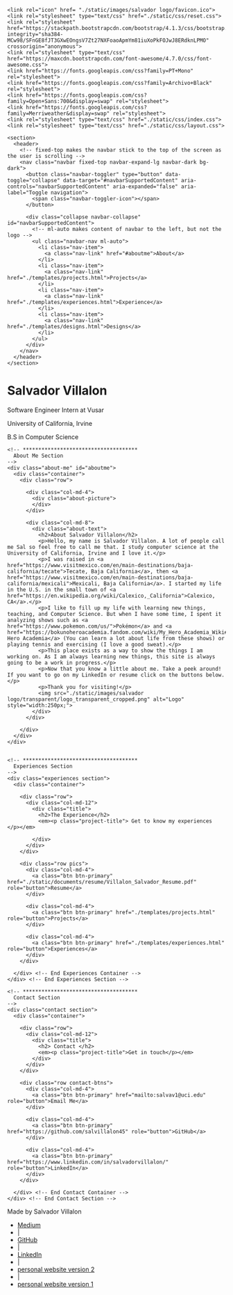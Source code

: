 <!DOCTYPE html>
<html lang="en" dir="ltr">
  <head>
    <meta charset="utf-8">
    <title>Jace Iverson</title>

    <link rel="icon" href= "./static/images/salvador logo/favicon.ico">
    <link rel="stylesheet" type="text/css" href="./static/css/reset.css">
    <link rel="stylesheet" href="https://stackpath.bootstrapcdn.com/bootstrap/4.1.3/css/bootstrap.min.css" integrity="sha384-MCw98/SFnGE8fJT3GXwEOngsV7Zt27NXFoaoApmYm81iuXoPkFOJwJ8ERdknLPMO" crossorigin="anonymous">
    <link rel="stylesheet" type="text/css" href="https://maxcdn.bootstrapcdn.com/font-awesome/4.7.0/css/font-awesome.css">
    <link href="https://fonts.googleapis.com/css?family=PT+Mono" rel="stylesheet">
    <link href="https://fonts.googleapis.com/css?family=Archivo+Black" rel="stylesheet">
    <link href="https://fonts.googleapis.com/css?family=Open+Sans:700&display=swap" rel="stylesheet">
    <link href="https://fonts.googleapis.com/css?family=Merriweather&display=swap" rel="stylesheet">
    <link rel="stylesheet" type="text/css" href="./static/css/index.css">
    <link rel="stylesheet" type="text/css" href="./static/css/layout.css">

  </head>
  <body>

    <section>
      <header>
        <!-- fixed-top makes the navbar stick to the top of the screen as the user is scrolling -->
        <nav class="navbar fixed-top navbar-expand-lg navbar-dark bg-dark">
          <button class="navbar-toggler" type="button" data-toggle="collapse" data-target="#navbarSupportedContent" aria-controls="navbarSupportedContent" aria-expanded="false" aria-label="Toggle navigation">
            <span class="navbar-toggler-icon"></span>
          </button>

          <div class="collapse navbar-collapse" id="navbarSupportedContent">
            <!-- ml-auto makes content of navbar to the left, but not the logo -->
            <ul class="navbar-nav ml-auto">
              <li class="nav-item">
                <a class="nav-link" href="#aboutme">About</a>
              </li>
              <li class="nav-item">
                <a class="nav-link" href="./templates/projects.html">Projects</a>
              </li>
              <li class="nav-item">
                <a class="nav-link" href="./templates/experiences.html">Experience</a>
              </li>
              <li class="nav-item">
                <a class="nav-link" href="./templates/designs.html">Designs</a>
              </li>
            </ul>
          </div>
        </nav>
      </header>
    </section>

  <main>
    <!-- *************************************
      Jumbotron Section
    -->
    <div class="jumbotron jumbotron-fluid">
      <div class="container-fluid">
        <h1>Salvador Villalon</h1>
        <p>Software Engineer Intern at Vusar</p>
        <p>University of California, Irvine</p>
        <p>B.S in Computer Science</p>
      </div>
    </div>


    <!-- *************************************
      About Me Section
    -->
    <div class="about-me" id="aboutme">
      <div class="container">
        <div class="row">

          <div class="col-md-4">
            <div class="about-picture">
            </div>
          </div>

          <div class="col-md-8">
            <div class="about-text">
              <h2>About Salvador Villalon</h2>
              <p>Hello, my name is Salvador Villalon. A lot of people call me Sal so feel free to call me that. I study computer science at the University of California, Irvine and I love it.</p>
              <p>I was raised in <a href="https://www.visitmexico.com/en/main-destinations/baja-california/tecate">Tecate, Baja California</a>, then <a  href="https://www.visitmexico.com/en/main-destinations/baja-california/mexicali">Mexicali, Baja California</a>. I started my life in the U.S. in the small town of <a  href="https://en.wikipedia.org/wiki/Calexico,_California">Calexico, CA</a>.</p>
              <p>I like to fill up my life with learning new things, teaching, and Computer Science. But when I have some time, I spent it analyzing shows such as <a  href="https://www.pokemon.com/us/">Pokémon</a> and <a  href="https://bokunoheroacademia.fandom.com/wiki/My_Hero_Academia_Wiki#Anime">My Hero Academia</a> (You can learn a lot about life from these shows) or playing tennis and exercising (I love a good sweat).</p>
              <p>This place exists as a way to show the things I am working on. As I am always learning new things, this site is always going to be a work in progress.</p>
              <p>Now that you know a little about me. Take a peek around! If you want to go on my LinkedIn or resume click on the buttons below.</p>
              <p>Thank you for visiting!</p>
              <img src="./static/images/salvador logo/transparent/logo_transparent_cropped.png" alt="Logo" style="width:250px;">
            </div>
          </div>

        </div>
      </div>
    </div>


    <!-- *************************************
      Experiences Section
    -->
    <div class="experiences section">
      <div class="container">

        <div class="row">
          <div class="col-md-12">
            <div class="title">
              <h2>The Experience</h2>
              <em><p class="project-title"> Get to know my experiences </p></em>

            </div>
          </div>
        </div>

        <div class="row pics">
          <div class="col-md-4">
            <a class="btn btn-primary" href="./static/documents/resume/Villalon_Salvador_Resume.pdf" role="button">Resume</a>
          </div>

          <div class="col-md-4">
            <a class="btn btn-primary" href="./templates/projects.html" role="button">Projects</a>
          </div>

          <div class="col-md-4">
            <a class="btn btn-primary" href="./templates/experiences.html" role="button">Experiences</a>
          </div>
        </div>

      </div> <!-- End Experiences Container -->
    </div> <!-- End Experiences Section -->

    <!-- *************************************
      Contact Section
    -->
    <div class="contact section">
      <div class="container">

        <div class="row">
          <div class="col-md-12">
            <div class="title">
              <h2> Contact </h2>
              <em><p class="project-title">Get in touch</p></em>
            </div>
          </div>
        </div>

        <div class="row contact-btns">
          <div class="col-md-4">
            <a class="btn btn-primary" href="mailto:salvav1@uci.edu" role="button">Email Me</a>
          </div>

          <div class="col-md-4">
            <a class="btn btn-primary" href="https://github.com/salvillalon45" role="button">GitHub</a>
          </div>

          <div class="col-md-4">
            <a class="btn btn-primary" href="https://www.linkedin.com/in/salvadorvillalon/" role="button">LinkedIn</a>
          </div>
        </div>

      </div> <!-- End Contact Container -->
    </div> <!-- End Contact Section -->


</main>



  <!-- *************************************
    Footer Section
  -->
  <footer class="footer">
    <p> Made by Salvador Villalon </p>
    <ul>
      <a  href="https://medium.com/@salvav1"><li>Medium</li></a>
      <li> | </li>
      <a  href="https://github.com/salvillalon45"><li>GitHub</li></a>
      <li> | </li>
      <a  href="https://www.linkedin.com/in/salvadorvillalon/"><li>LinkedIn</li></a>
      <li> | </li>
      <a  href="../index.html"><li>personal website version 2</li></a>
      <li> | </li>
      <a  href="http://salvador-villalon.appspot.com/"><li>personal website version 1</li></a>
    </ul>
  </footer>

  <script src="https://code.jquery.com/jquery-3.3.1.slim.min.js" integrity="sha384-q8i/X+965DzO0rT7abK41JStQIAqVgRVzpbzo5smXKp4YfRvH+8abtTE1Pi6jizo" crossorigin="anonymous"></script>
  <script src="https://cdnjs.cloudflare.com/ajax/libs/popper.js/1.14.3/umd/popper.min.js" integrity="sha384-ZMP7rVo3mIykV+2+9J3UJ46jBk0WLaUAdn689aCwoqbBJiSnjAK/l8WvCWPIPm49" crossorigin="anonymous"></script>
  <script src="https://stackpath.bootstrapcdn.com/bootstrap/4.1.3/js/bootstrap.min.js" integrity="sha384-ChfqqxuZUCnJSK3+MXmPNIyE6ZbWh2IMqE241rYiqJxyMiZ6OW/JmZQ5stwEULTy" crossorigin="anonymous"></script>


  </body>
</html>